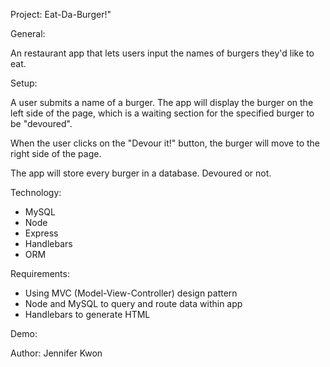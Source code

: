 Project: Eat-Da-Burger!"

General:

An restaurant app that lets users input the names of burgers they'd like to eat.

Setup:

A user submits a name of a burger. The app will display the burger on the left side of the page, which is a waiting section for the specified burger to be "devoured".

When the user clicks on the "Devour it!" button, the burger will move to the right side of the page.

The app will store every burger in a database. Devoured or not.

Technology:

- MySQL 
- Node 
- Express 
- Handlebars
- ORM 

Requirements: 

- Using MVC (Model-View-Controller) design pattern
- Node and MySQL to query and route data within app
- Handlebars to generate HTML

Demo: 

Author:
Jennifer Kwon